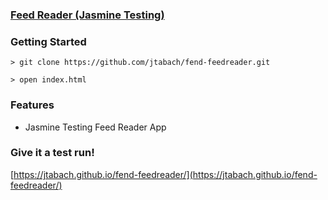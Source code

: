### [Feed Reader (Jasmine Testing)](https://jtabach.github.io/fend-feedreader/)

### Getting Started

`> git clone https://github.com/jtabach/fend-feedreader.git`

`> open index.html`

### Features

- Jasmine Testing Feed Reader App

### Give it a test run!

[https://jtabach.github.io/fend-feedreader/](https://jtabach.github.io/fend-feedreader/)
